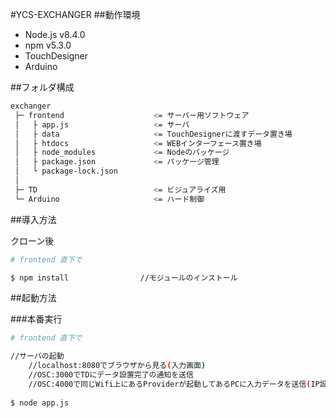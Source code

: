 #YCS-EXCHANGER
##動作環境

- Node.js v8.4.0
- npm v5.3.0
- TouchDesigner 
- Arduino 


##フォルダ構成

```bash
exchanger
 ├─ frontend					<= サーバー用ソフトウェア
 │   ├ app.js					<= サーバ │   ├ data						<= TouchDesignerに渡すデータ置き場
 │   ├ htdocs					<= WEBインターフェース置き場
 │   ├ node_modules				<= Nodeのパッケージ
 │   ├ package.json				<= パッケージ管理
 │   └ package-lock.json	
 │	
 ├─ TD							<= ビジュアライズ用 └─ Arduino						<= ハード制御

```

##導入方法

クローン後

```bash
# frontend 直下で

$ npm install                //モジュールのインストール

```

##起動方法

###本番実行

```bash 
# frontend 直下で

//サーバの起動
	//localhost:8080でブラウザから見る(入力画面)
	//OSC:3000でTDにデータ設置完了の通知を送信
	//OSC:4000で同じWifi上にあるProviderが起動してあるPCに入力データを送信(IP設定必須)
	
$ node app.js     



```

